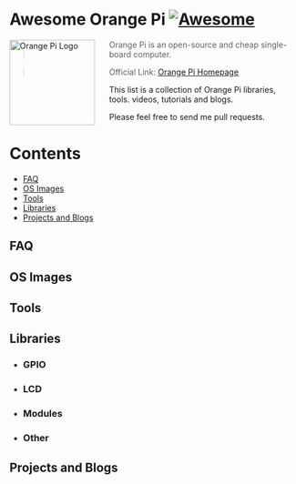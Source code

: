 # Awesome Orange Pi [![Awesome](https://cdn.rawgit.com/sindresorhus/awesome/d7305f38d29fed78fa85652e3a63e154dd8e8829/media/badge.svg)](https://github.com/sindresorhus/awesome)

<a href="http://www.orangepi.org/"><img src="https://raw.githubusercontent.com/yasngleer/awesome-orange-pi/master/logo.jpg" alt="Orange Pi Logo" align="left" style="margin-right: 25px" height=150></a>

> Orange Pi is an open-source and cheap single-board computer.

> Official Link: [Orange Pi Homepage](http://www.orangepi.org/)

This list is a collection of Orange Pi libraries, tools. videos, tutorials and blogs.

Please feel free to send me pull requests.

# Contents
- [FAQ](#faq)
- [OS Images](#os-images)
- [Tools](#tools)
- [Libraries](#libraries)
- [Projects and Blogs](#projects-and-blogs)

## FAQ
## OS Images
## Tools
## Libraries
- ### GPIO
- ### LCD
- ### Modules
- ### Other
## Projects and Blogs
